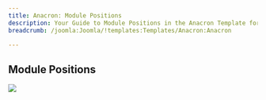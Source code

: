 ```yaml
---
title: Anacron: Module Positions
description: Your Guide to Module Positions in the Anacron Template for Joomla
breadcrumb: /joomla:Joomla/!templates:Templates/Anacron:Anacron

---
```


Module Positions
-----

![][positions]

[positions]: assets/positions.jpg